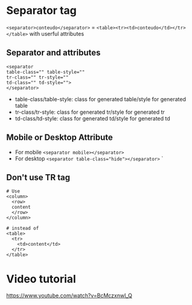 

# Separator tag
``<separator>conteudo</separator>`` = ``<table><tr><td>conteudo</td></tr></table>`` with userful attributes



## Separator and attributes
```
<separator
table-class="" table-style=""
tr-class="" tr-style=""
td-class="" td-style="">
</separator>
```
- table-class/table-style: class for generated table/style for generated table
- tr-class/tr-style: class for generated tr/style for generated tr
- td-class/td-style: class for generated td/style for generated td
  
## Mobile or Desktop Attribute  

 - For mobile
``<separator mobile></separator>``
 - For desktop
``<separator table-class="hide"></separator>`` `

## Don't use TR tag 
```
# Use
<column>
  <row>
  content
  </row>
</column>

# instead of
<table>
  <tr>
    <td>content</td>
  </tr>
</table>
```

# Video tutorial
https://www.youtube.com/watch?v=BcMczxnwI_Q

